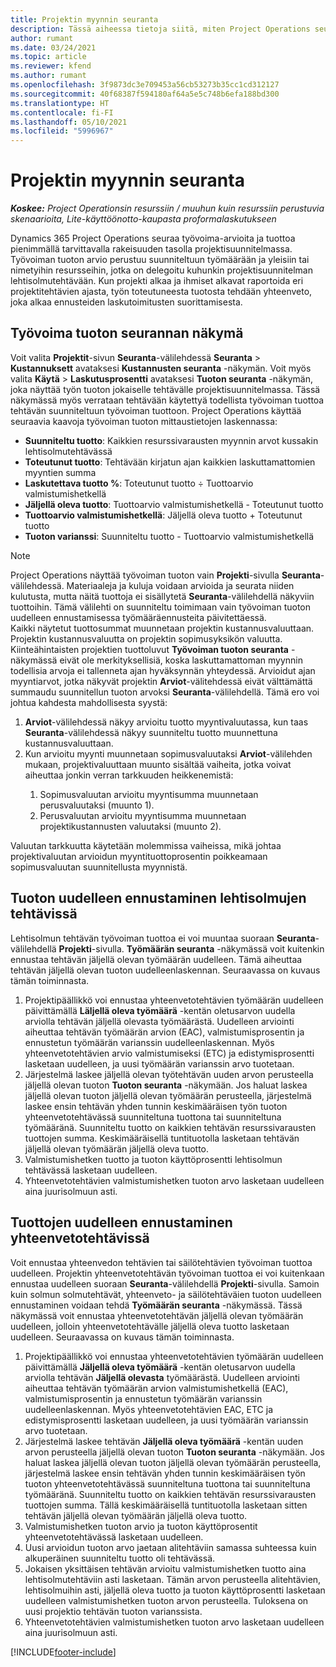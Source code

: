 ```yaml
---
title: Projektin myynnin seuranta
description: Tässä aiheessa tietoja siitä, miten Project Operations seuraa työn tuoton edistymistä projektissa.
author: rumant
ms.date: 03/24/2021
ms.topic: article
ms.reviewer: kfend
ms.author: rumant
ms.openlocfilehash: 3f9873dc3e709453a56cb53273b35cc1cd312127
ms.sourcegitcommit: 40f68387f594180af64a5e5c748b6efa188bd300
ms.translationtype: HT
ms.contentlocale: fi-FI
ms.lasthandoff: 05/10/2021
ms.locfileid: "5996967"
---
```

# <a name="project-sales-tracking"></a>Projektin myynnin seuranta

_**Koskee:** Project Operationsin resurssiin / muuhun kuin resurssiin perustuvia skenaarioita, Lite-käyttöönotto-kaupasta proformalaskutukseen_

Dynamics 365 Project Operations seuraa työvoima-arvioita ja tuottoa pienimmällä tarvittavalla rakeisuuden tasolla projektisuunnitelmassa. Työvoiman tuoton arvio perustuu suunniteltuun työmäärään ja yleisiin tai nimetyihin resursseihin, jotka on delegoitu kuhunkin projektisuunnitelman lehtisolmutehtävään. Kun projekti alkaa ja ihmiset alkavat raportoida eri projektitehtävien ajasta, työn toteutuneesta tuotosta tehdään yhteenveto, joka alkaa ennusteiden laskutoimitusten suorittamisesta.

## <a name="labor-revenue-tracking-view"></a>Työvoima tuoton seurannan näkymä

Voit valita **Projektit**-sivun **Seuranta**-välilehdessä **Seuranta** > **Kustannuksett** avataksesi **Kustannusten seuranta** -näkymän. Voit myös valita **Käytä** > **Laskutusprosentti** avataksesi **Tuoton seuranta** -näkymän, joka näyttää työn tuoton jokaiselle tehtävälle projektisuunnitelmassa. Tässä näkymässä myös verrataan tehtävään käytettyä todellista työvoiman tuottoa tehtävän suunniteltuun työvoiman tuottoon. Project Operations käyttää seuraavia kaavoja työvoiman tuoton mittaustietojen laskennassa:

- **Suunniteltu tuotto**: Kaikkien resurssivarausten myynnin arvot kussakin lehtisolmutehtävässä
- **Toteutunut tuotto**: Tehtävään kirjatun ajan kaikkien laskuttamattomien myyntien summa
- **Laskutettava tuotto %**: Toteutunut tuotto ÷ Tuottoarvio valmistumishetkellä
- **Jäljellä oleva tuotto**: Tuottoarvio valmistumishetkellä - Toteutunut tuotto
- **Tuottoarvio valmistumishetkellä**: Jäljellä oleva tuotto + Toteutunut tuotto
- **Tuoton varianssi**: Suunniteltu tuotto - Tuottoarvio valmistumishetkellä


> [!NOTE]
> Project Operations näyttää työvoiman tuoton vain **Projekti**-sivulla **Seuranta**-välilehdessä. Materiaaleja ja kuluja voidaan arvioida ja seurata niiden kulutusta, mutta näitä tuottoja ei sisällytetä **Seuranta**-välilehdellä näkyviin tuottoihin. Tämä välilehti on suunniteltu toimimaan vain työvoiman tuoton uudelleen ennustamisessa työmääräennusteita päivitettäessä.  
> Kaikki näytetut tuottosummat muunnetaan projektin kustannusvaluuttaan. Projektin kustannusvaluutta on projektin sopimusyksikön valuutta. Kiinteähintaisten projektien tuottoluvut **Työvoiman tuoton seuranta** -näkymässä eivät ole merkityksellisiä, koska laskuttamattoman myynnin todellisia arvoja ei tallenneta ajan hyväksynnän yhteydessä.
> Arvioidut ajan myyntiarvot, jotka näkyvät projektin **Arviot**-välitehdessä eivät välttämättä summaudu suunnitellun tuoton arvoksi **Seuranta**-välilehdellä. Tämä ero voi johtua kahdesta mahdollisesta syystä:
><ol>
   ><li> <b>Arviot</b>-välilehdessä näkyy arvioitu tuotto myyntivaluutassa, kun taas <b>Seuranta</b>-välilehdessä näkyy suunniteltu tuotto muunnettuna kustannusvaluuttaan. </li>
   ><li> Kun arvioitu myynti muunnetaan sopimusvaluutaksi <b>Arviot</b>-välilehden mukaan, projektivaluuttaan muunto sisältää vaiheita, jotka voivat aiheuttaa jonkin verran tarkkuuden heikkenemistä: </li>
><ol>
><li> Sopimusvaluutan arvioitu myyntisumma muunnetaan perusvaluutaksi (muunto 1).</li>
><li> Perusvaluutan arvioitu myyntisumma muunnetaan projektikustannusten valuutaksi (muunto 2). </li>
></ol>
></ol>
> Valuutan tarkkuutta käytetään molemmissa vaiheissa, mikä johtaa projektivaluutan arvioidun myyntituottoprosentin poikkeamaan sopimusvaluutan suunnitellusta myynnistä.
   

## <a name="reprojecting-revenues-on-leaf-node-tasks"></a>Tuoton uudelleen ennustaminen lehtisolmujen tehtävissä

Lehtisolmun tehtävän työvoiman tuottoa ei voi muuntaa suoraan **Seuranta**-välilehdellä **Projekti**-sivulla. **Työmäärän seuranta** -näkymässä voit kuitenkin ennustaa tehtävän jäljellä olevan työmäärän uudelleen. Tämä aiheuttaa tehtävän jäljellä olevan tuoton uudelleenlaskennan. Seuraavassa on kuvaus tämän toiminnasta.

1. Projektipäällikkö voi ennustaa yhteenvetotehtävien työmäärän uudelleen päivittämällä **Läljellä oleva työmäärä** -kentän oletusarvon uudella arviolla tehtävän jäljellä olevasta työmäärästä. Uudelleen arviointi aiheuttaa tehtävän työmäärän arvion (EAC), valmistumisprosentin ja ennustetun työmäärän varianssin uudelleenlaskennan. Myös yhteenvetotehtävien arvio valmistumiseksi (ETC) ja edistymisprosentti lasketaan uudelleen, ja uusi työmäärän varianssin arvo tuotetaan.
2. Järjestelmä laskee jäljellä olevan työtehtävän uuden arvon perusteella jäljellä olevan tuoton **Tuoton seuranta** -näkymään. Jos haluat laskea jäljellä olevan tuoton jäljellä olevan työmäärän perusteella, järjestelmä laskee ensin tehtävän yhden tunnin keskimääräisen työn tuoton yhteenvetotehtävässä suunniteltuna tuottona tai suunniteltuna työmääränä. Suunniteltu tuotto on kaikkien tehtävän resurssivarausten tuottojen summa. Keskimääräisellä tuntituotolla lasketaan tehtävän jäljellä olevan työmäärän jäljellä oleva tuotto.
3. Valmistumishetken tuotto ja tuoton käyttöprosentti lehtisolmun tehtävässä lasketaan uudelleen.
4. Yhteenvetotehtävien valmistumishetken tuoton arvo lasketaan uudelleen aina juurisolmuun asti.

## <a name="reprojecting-revenues-on-summary-tasks"></a>Tuottojen uudelleen ennustaminen yhteenvetotehtävissä

Voit ennustaa yhteenvedon tehtävien tai säilötehtävien työvoiman tuottoa uudelleen. Projektin yhteenvetotehtävän työvoiman tuottoa ei voi kuitenkaan ennustaa uudelleen suoraan **Seuranta**-välilehdellä **Projekti**-sivulla. Samoin kuin solmun solmutehtävät, yhteenveto- ja säilötehtäväien tuoton uudelleen ennustaminen voidaan tehdä **Työmäärän seuranta** -näkymässä. Tässä näkymässä voit ennustaa yhteenvetotehtävän jäljellä olevan työmäärän uudelleen, jolloin yhteenvetotehtävälle jäljellä oleva tuotto lasketaan uudelleen. Seuraavassa on kuvaus tämän toiminnasta.

1. Projektipäällikkö voi ennustaa yhteenvetotehtävien työmäärän uudelleen päivittämällä **Jäljellä oleva työmäärä** -kentän oletusarvon uudella arviolla tehtävän **Jäljellä olevasta** työmäärästä. Uudelleen arviointi aiheuttaa tehtävän työmäärän arvion valmistumishetkellä (EAC), valmistumisprosentin ja ennustetun työmäärän varianssin uudelleenlaskennan. Myös yhteenvetotehtävien EAC, ETC ja edistymisprosentti lasketaan uudelleen, ja uusi työmäärän varianssin arvo tuotetaan.
2. Järjestelmä laskee tehtävän **Jäljellä oleva työmäärä** -kentän uuden arvon perusteella jäljellä olevan tuoton **Tuoton seuranta** -näkymään. Jos haluat laskea jäljellä olevan tuoton jäljellä olevan työmäärän perusteella, järjestelmä laskee ensin tehtävän yhden tunnin keskimääräisen työn tuoton yhteenvetotehtävässä suunniteltuna tuottona tai suunniteltuna työmääränä. Suunniteltu tuotto on kaikkien tehtävän resurssivarausten tuottojen summa. Tällä keskimääräisellä tuntituotolla lasketaan sitten tehtävän jäljellä olevan työmäärän jäljellä oleva tuotto.
3. Valmistumishetken tuoton arvio ja tuoton käyttöprosentit yhteenvetotehtävässä lasketaan uudelleen.
4. Uusi arvioidun tuoton arvo jaetaan alitehtäviin samassa suhteessa kuin alkuperäinen suunniteltu tuotto oli tehtävässä.
5. Jokaisen yksittäisen tehtävän arvioitu valmistumishetken tuotto aina lehtisolmutehtäviin asti lasketaan. Tämän arvon perusteella alitehtävien, lehtisolmuihin asti, jäljellä oleva tuotto ja tuoton käyttöprosentti lasketaan uudelleen valmistumishetken tuoton arvon perusteella. Tuloksena on uusi projektio tehtävän tuoton varianssista. 
6. Yhteenvetotehtävien valmistumishetken tuoton arvo lasketaan uudelleen aina juurisolmuun asti.


[!INCLUDE[footer-include](../includes/footer-banner.md)]

